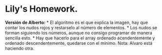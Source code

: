 # Lily's Homework.
**Versión de Alberto:**
	*	El algoritmo es el que explica la imagen, hay que contar los nudos rojos y restarselo al número de elementos.
	*	Los nudos se forman siguiendo los números, aunque no consigo programar de manera sencilla esto.
	*	Hay que hacerlo para el array ordenado acendentemente y ordenado descendentemente, quedarse con el mínimo.
Nota: Alvaro está haciendo otra.
